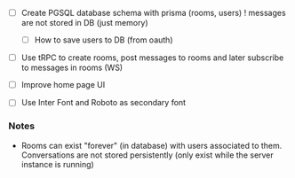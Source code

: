 - [ ] Create PGSQL database schema with prisma (rooms, users) ! messages are not stored in DB (just memory)
  - [ ] How to save users to DB (from oauth)
- [ ] Use tRPC to create rooms, post messages to rooms and later subscribe to messages in rooms (WS)

- [ ] Improve home page UI
- [ ] Use Inter Font and Roboto as secondary font


### Notes
- Rooms can exist "forever" (in database) with users associated to them.
  Conversations are not stored persistently (only exist while the server instance is running)
